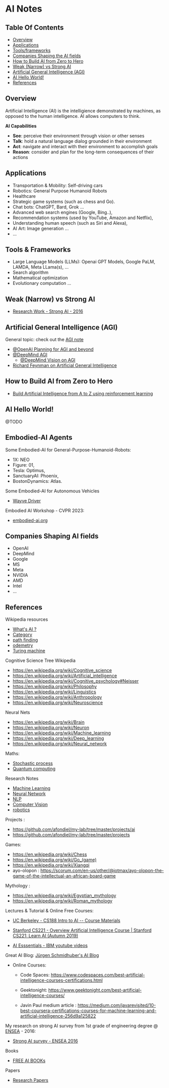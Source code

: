 # AI Notes 

## Table Of Contents

- [Overview](#overview)
- [Applications](#applications)
- [Tools/frameworks](#toolsframeworks)
- [Companies Shaping the AI fields](#companies-shaping-the-ai-fields)
- [How to Build AI from Zero to Hero](#how-to-build-ai-from-zero-to-hero)
- [Weak (Narrow) vs Strong AI](#weak-narrow-vs-strong-ai)
- [Artificial General Intelligence (AGI)](#artificial-general-intelligence-agi)
- [AI Hello World!](#ai-hello-world)
- [References](#references)


## Overview

Artificial Intelligence (AI) is the intelligience demonstrated by machines, as opposed to the human intelligence. AI allows computers to think.

**AI Capabilities**

- **See**: perceive their environment through vision or other senses
- **Talk**: hold a natural language dialog grounded in their environment
- **Act**: navigate and interact with their environment to accomplish goals
- **Reason**: consider and plan for the long-term consequences of their actions

## Applications

- Transportation & Mobility: Self-driving cars
- Robotics: General Purpose Humanoid Robots
- Healthcare
- Strategic game systems (such as chess and Go).
- Chat bots: ChatGPT, Bard, Grok ...   
- Advanced web search engines (Google, Bing..), 
- Recommendation systems (used by YouTube, Amazon and Netflix), 
- Understanding human speech (such as Siri and Alexa), 
- AI Art: Image generation ...
- ...

## Tools & Frameworks

- Large Language Models (LLMs): Openai GPT Models, Google PaLM, LAMDA, Meta LLama(s), ...
- Search algorithm
- Mathematical optimization 
- Evolutionary computation ...


## Weak (Narrow) vs Strong AI 

- [Research Work - Strong AI - 2016](https://github.com/afondiel/computer-science-notes/blob/master/ai/docs/strong-ai-technical-presentation-ensea-2016/strong-ai-research-work-afonso-diela-full-ensea-2016-FR.pdf)


## Artificial General Intelligence (AGI)

General topic: check out the [AGI note](./agi-notes/agi-notes.md)

- [@OpenAI Planning for AGI and beyond](https://openai.com/blog/planning-for-agi-and-beyond)
- [@DeepMind AGI](http://deepmindagi.com/)
  - [@DeepMind Vision on AGI](https://deepmind.google/about/)
- [Richard Feynman on Artificial General Intelligence](https://www.cantorsparadise.com/richard-feynman-on-artificial-general-intelligence-2c1b9d8aae31)

## How to Build AI from Zero to Hero

- [Build Artificial Intelligence from A to Z using reinforcement learning](https://github.com/afondiel/AI-a-Z-Learn-How-To-Build-An-AI-certificate-Udemy)

## AI Hello World!

@TODO

## Embodied-AI Agents

Some Embodied-AI for General-Purpose-Humanoid-Robots:

- 1X: NEO
- Figure: 01,
- Tesla: Optimus,
- SanctuaryAI: Phoenix,
- BostonDynamics: Atlas.

Some Embodied-AI for Autonomous Vehicles

- [Wayve Driver](https://wayve.ai/technology/wayve-ai-driver/)
  

Embodied AI Workshop - CVPR 2023: 
- [embodied-ai.org](https://embodied-ai.org/) 

## Companies Shaping AI fields

- OpenAI
- DeepMind
- Google
- MS
- Meta
- NVIDIA
- AMD
- Intel
- ...

## References

Wikipedia resources
  - [What's AI ?](https://en.wikipedia.org/wiki/Artificial_intelligence)
  - [Category](https://en.wikipedia.org/wiki/Category:Artificial_intelligence)
  - [path finding](https://en.wikipedia.org/wiki/Pathfinding)
  - [odemetry](https://en.wikipedia.org/wiki/Odometry)
  - [Turing machine](https://en.wikipedia.org/wiki/Turing_machine)

Cognitive Science Tree Wikipedia
  - https://en.wikipedia.org/wiki/Cognitive_science
  - https://en.wikipedia.org/wiki/Artificial_intelligence
  - https://en.wikipedia.org/wiki/Cognitive_psychology#Neisser
  - https://en.wikipedia.org/wiki/Philosophy
  - https://en.wikipedia.org/wiki/Linguistics
  - https://en.wikipedia.org/wiki/Anthropology
  - https://en.wikipedia.org/wiki/Neuroscience
  
Neural Nets
  - https://en.wikipedia.org/wiki/Brain
  - https://en.wikipedia.org/wiki/Neuron
  - https://en.wikipedia.org/wiki/Machine_learning
  - https://en.wikipedia.org/wiki/Deep_learning
  - https://en.wikipedia.org/wiki/Neural_network

Maths:
- [Stochastic process](https://en.wikipedia.org/wiki/Stochastic_process)
- [Quantum computing](https://en.wikipedia.org/wiki/Quantum_computing)


Research Notes
- [Machine Learning](https://github.com/afondiel/computer-science-notes/tree/master/datascience-notes/ml-notes)
- [Neural Network](https://github.com/afondiel/computer-science-notes/tree/master/datascience-notes/deep-learning-notes)
- [NLP](https://github.com/afondiel/computer-science-notes/tree/master/datascience-notes/nlp-notes)
- [Computer Vision ](https://github.com/afondiel/computer-science-notes/tree/master/computer-vision-notes)
- [robotics](https://github.com/afondiel/computer-science-notes/tree/master/robotics)

Projects : 
- https://github.com/afondiel/my-lab/tree/master/projects/ai 
- https://github.com/afondiel/my-lab/tree/master/projects


Games: 
  - https://en.wikipedia.org/wiki/Chess
  - https://en.wikipedia.org/wiki/Go_(game)
  - https://en.wikipedia.org/wiki/Xiangqi
  - ayo-olopon : https://scorum.com/en-us/other/@jotmax/ayo-olopon-the-game-of-the-intellectual-an-african-board-game

Mythology : 
  - https://en.wikipedia.org/wiki/Egyptian_mythology
  - https://en.wikipedia.org/wiki/Roman_mythology

Lectures & Tutorial & Online Free Courses:

  - [UC Berkeley - CS188 Intro to AI -- Course Materials](http://ai.berkeley.edu/lecture_slides.html) 
  - [Stanford CS221 - Overview Artificial Intelligence Course | Stanford CS221: Learn AI (Autumn 2019)](https://www.youtube.com/watch?v=J8Eh7RqggsU&list=PLoROMvodv4rO1NB9TD4iUZ3qghGEGtqNX)

  - [AI Esssentials - IBM youtube videos](https://www.youtube.com/watch?v=9gGnTQTYNaE&list=PLOspHqNVtKADfxkuDuHduUkDExBpEt3DF)

Great AI Blog: [Jürgen Schmidhuber's AI Blog](https://people.idsia.ch/~juergen/blog.html) 

- Online Courses: 
	- Code Spaces: https://www.codespaces.com/best-artificial-intelligence-courses-certifications.html

	- Geektonight: https://www.geektonight.com/best-artificial-intelligence-courses/
	- Javin Paul medium article : https://medium.com/javarevisited/10-best-coursera-certifications-courses-for-machine-learning-and-artificial-intelligence-256d9a125822
 
My research on strong AI survey from 1st grade of engineering degree @ [ENSEA](https://www.ensea.fr/en) - 2016: 
  - [Strong AI survey  - ENSEA 2016](https://github.com/afondiel/computer-science-notes/blob/master/ai/doc/strong-ai-technical-presentation-ensea-2016/strong-ai-research-work-afonso-diela-full-ensea-2016-FR.pdf) 

Books
- [FREE AI BOOKs](https://github.com/afondiel/cs-books/tree/main/ai)

Papers
- [Research Papers](./research-papers/)


